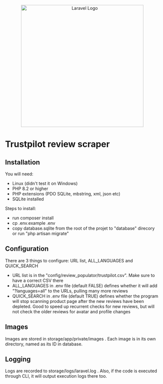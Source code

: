 <p align="center"><a href="https://laravel.com" target="_blank"><img src="https://raw.githubusercontent.com/laravel/art/master/logo-lockup/5%20SVG/2%20CMYK/1%20Full%20Color/laravel-logolockup-cmyk-red.svg" width="400" alt="Laravel Logo"></a></p>

# Trustpilot review scraper

## Installation

You will need:

- Linux (didn't test it on Windows)
- PHP 8.2 or higher
- PHP extensions (PDO SQLite, mbstring, xml, json etc)
- SQLite installed

Steps to install:

- run composer install
- cp .env.example .env
- copy database.sqlite from the root of the projet to "database" direcory or run "php artisan migrate"

## Configuration

There are 3 things to configure: URL list, ALL_LANGUAGES and QUICK_SEARCH

- URL list is in the "config/review_populator/trustpilot.csv". Make sure to have a correct CSV there
- ALL_LANGUAGES in .env file (default FALSE) defines whether it will add "?languages=all" to the URLs, pulling many more reviews
- QUICK_SEARCH in .env file (default TRUE) defines whether the program will stop scanning product page after the new reviews have been depleted. Good to speed up recurrent checks for new reviews, but will not check the older reviews for avatar and profile changes

## Images

Images are stored in storage/app/private/images . Each image is in its own directory, named as its ID in database.

## Logging

Logs are recorded to storage/logs/laravel.log . Also, if the code is executed through CLI, it will output execution logs there too.
